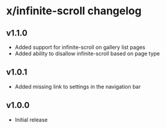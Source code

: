 # x/infinite-scroll changelog

## v1.1.0
* Added support for infinite-scroll on gallery list pages
* Added ability to disallow infinite-scroll based on page type

## v1.0.1
* Added missing link to settings in the navigation bar

## v1.0.0
* Initial release
